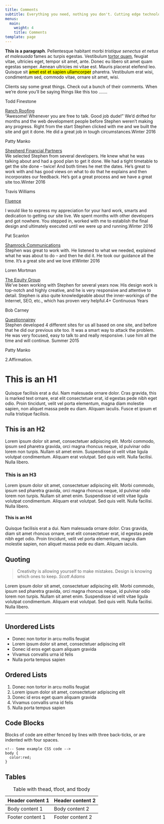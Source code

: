 ```yaml
---
title: Comments
subtitle: Everything you need, nothing you don't. Cutting edge technology used in the right dose.
menus:
  main:
    weight: 4
    title: Comments
template: page
---
```


**This is a paragraph**. Pellentesque habitant morbi *tristique senectus et netus et malesuada* fames ac turpis egestas. Vestibulum [tortor quam](https://www.google.com), feugiat vitae, ultricies eget, tempor sit amet, ante. Donec eu libero sit amet quam egestas semper. Aenean ultricies mi vitae est. Mauris placerat eleifend leo. Quisque sit <mark>amet est et sapien ullamcorper</mark> pharetra. Vestibulum erat wisi, condimentum sed, commodo vitae, ornare sit amet, wisi.




<p><span class="excerpt">Clients say some great things. Check out a bunch of their comments.  When we’re done you’ll be saying things like this too …….</span></p>
<p><span id="more-840"></span></p>
<p class="stevie_headline_person">Todd Finestone</p>
<p class="stevie_headline"><a href="http://www.ranchroofing.com/" class="stevie_headline">Ranch Roofing</a><br>
<span class="stevie_body"><span class="quote">“Awesome! Whenever you are free to talk. Good job dude!”</span> We’d drifted for months and the web development people before Stephen weren’t making any progress. Right from the start Stephen clicked with me and we built the site and got it done. He did a great job in tough circumstances.</span><span class="client_date">Winter 2016</span></p>
<p class="stevie_headline_person">Patty Manko</p>
<p class="stevie_headline"><a href="http://www.ShepherdFinancialPartners.com/" class="stevie_headline">Shepherd Financial Partners</a><br>
<span class="stevie_body">We selected Stephen from several developers. He knew what he was talking about and had a good plan to get it done. We had a tight timetable to get the site done – twice! And both times he met the dates. He’s great to work with and has good views on what to do that he explains and then incorporates our feedback. He’s got a great process and we have a great site too.</span><span class="client_date">Winter 2016</span></p>
<p class="stevie_headline_person">Travis Williams</p>
<p class="stevie_headline"><a href="https://www.fluence.science/" class="stevie_headline">Fluence</a></p>
<p><span class="stevie_body">I would like to express my appreciation for your hard work, smarts and dedication to getting our site live. We spent months with other developers and got nowhere. You stepped in, worked with me to establish the final design and ultimately executed until we were up and running.</span><span class="client_date">Winter 2016</span></p>
<p class="stevie_headline_person">Pat Scanlon</p>
<p class="stevie_headline"><a href="http://www.shamrockcommunications.com/" class="stevie_headline">Shamrock Communications</a><br>
<span class="stevie_body">Stephen was great to work with. He listened to what we needed, explained what he was about to do – and then he did it. He took our guidance all the time. It’s a great site and we love it!</span><span class="client_date">Winter 2016</span></p>
<p class="stevie_headline_person">Loren Mortman</p>
<p class="stevie_headline"><a href="http://theequitygroup.com/" class="stevie_headline">The Equity Group</a><br>
<span class="stevie_body">We’ve been working with Stephen for several years now. His design work is top-notch and highly creative, and he is very responsive and attentive to detail.  Stephen is also quite knowledgeable about the inner-workings of the Internet, SEO, etc., which has proven very helpful.</span><span class="client_date">4+ Continuous Years</span></p>
<p class="stevie_headline_person">Bob Carney</p>
<p class="stevie_headline"><a href="http://www.questionnairey.com/" class="stevie_headline">Questionnairey</a><br>
<span class="stevie_body">Stephen developed 4 different sites for us all based on one site, and before that he did our previous site too. It was a smart way to attack the problem. He was very focused, easy to talk to and really responsive. I use him all the time and will continue.</span><span class="client_date"> Summer 2015</span></p>

<p class="stevie_headline_person">Patty Manko</p>
<p class="steviep"><span class="stevie_headline_number">2.</span><span class="stevie_headline">Affirmation</span><span class="stevie_headline_period">.</span></p>

# This is an H1

Quisque facilisis erat a dui. Nam malesuada ornare dolor. Cras gravida, this is marked text ornare, erat elit consectetuer erat, id egestas pede nibh eget odio. Proin tincidunt, velit vel porta elementum, magna diam molestie sapien, non aliquet massa pede eu diam. Aliquam iaculis. Fusce et ipsum et nulla tristique facilisis.

## This is an H2

Lorem ipsum dolor sit amet, consectetuer adipiscing elit. Morbi commodo, ipsum sed pharetra gravida, orci magna rhoncus neque, id pulvinar odio lorem non turpis. Nullam sit amet enim. Suspendisse id velit vitae ligula volutpat condimentum. Aliquam erat volutpat. Sed quis velit. Nulla facilisi. Nulla libero.

### This is an H3

Lorem ipsum dolor sit amet, consectetuer adipiscing elit. Morbi commodo, ipsum sed pharetra gravida, orci magna rhoncus neque, id pulvinar odio lorem non turpis. Nullam sit amet enim. Suspendisse id velit vitae ligula volutpat condimentum. Aliquam erat volutpat. Sed quis velit. Nulla facilisi. Nulla libero.

#### This is an H4

Quisque facilisis erat a dui. Nam malesuada ornare dolor. Cras gravida, diam sit amet rhoncus ornare, erat elit consectetuer erat, id egestas pede nibh eget odio. Proin tincidunt, velit vel porta elementum, magna diam molestie sapien, non aliquet massa pede eu diam. Aliquam iaculis.

## Quoting

>Creativity is allowing yourself to make mistakes. Design is knowing which ones to keep. <cite>Scott Adams</cite>

Lorem ipsum dolor sit amet, consectetuer adipiscing elit. Morbi commodo, ipsum sed pharetra gravida, orci magna rhoncus neque, id pulvinar odio lorem non turpis. Nullam sit amet enim. Suspendisse id velit vitae ligula volutpat condimentum. Aliquam erat volutpat. Sed quis velit. Nulla facilisi. Nulla libero.

<hr />

## Unordered Lists

+ Donec non tortor in arcu mollis feugiat
+ Lorem ipsum dolor sit amet, consectetuer adipiscing elit
+ Donec id eros eget quam aliquam gravida
+ Vivamus convallis urna id felis
+ Nulla porta tempus sapien

## Ordered Lists

1. Donec non tortor in arcu mollis feugiat
2. Lorem ipsum dolor sit amet, consectetuer adipiscing elit
3. Donec id eros eget quam aliquam gravida
4. Vivamus convallis urna id felis
5. Nulla porta tempus sapien

## Code Blocks

Blocks of code are either fenced by lines with three back-ticks, or are indented with four spaces.

```
<!-- Some example CSS code -->
body {
  color:red;
}
```

## Tables

<table>
    <caption>Table with thead, tfoot, and tbody</caption>
  <thead>
    <tr>
      <th>Header content 1</th>
      <th>Header content 2</th>
    </tr>
  </thead>
  <tbody>
    <tr>
      <td>Body content 1</td>
      <td>Body content 2</td>
    </tr>
  </tbody>
  <tfoot>
    <tr>
      <td>Footer content 1</td>
      <td>Footer content 2</td>
    </tr>
  </tfoot>
</table>
